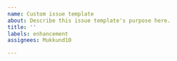 ```yaml
---
name: Custom issue template
about: Describe this issue template's purpose here.
title: ''
labels: enhancement
assignees: Mukkund10

---
```



